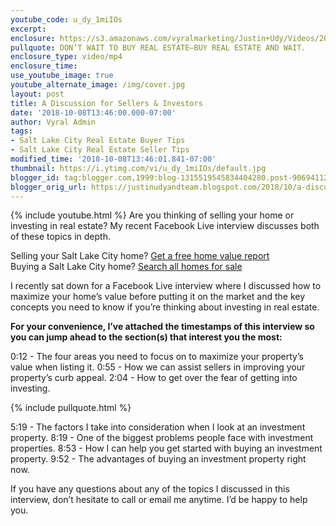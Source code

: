 ```yaml
---
youtube_code: u_dy_1miIOs
excerpt:
enclosure: https://s3.amazonaws.com/vyralmarketing/Justin+Udy/Videos/2018/October/Salt+Lake+City+Real+Estate+Agent-+A+Discussion+for+Sellers+%2526+Investors.mp4
pullquote: DON’T WAIT TO BUY REAL ESTATE—BUY REAL ESTATE AND WAIT.
enclosure_type: video/mp4
enclosure_time:
use_youtube_image: true
youtube_alternate_image: /img/cover.jpg
layout: post
title: A Discussion for Sellers & Investors
date: '2018-10-08T13:46:00.000-07:00'
author: Vyral Admin
tags:
- Salt Lake City Real Estate Buyer Tips
- Salt Lake City Real Estate Seller Tips
modified_time: '2018-10-08T13:46:01.841-07:00'
thumbnail: https://i.ytimg.com/vi/u_dy_1miIOs/default.jpg
blogger_id: tag:blogger.com,1999:blog-1315519545834404280.post-9069411202710120088
blogger_orig_url: https://justinudyandteam.blogspot.com/2018/10/a-discussion-for-sellers-investors.html
---
```

{% include youtube.html %}
Are you thinking of selling your home or investing in real estate? My recent Facebook Live interview discusses both of these topics in depth.

<div class="post-cta">
Selling your Salt Lake City home? <a href="http://www.justinudy.com/sell-your-home/" target="_blank">Get a free home value report</a><br>
Buying a Salt Lake City home? <a href="http://www.saltlakehomesearch.com/" target="_blank">Search all homes for sale</a>
</div>

I recently sat down for a Facebook Live interview where I discussed how to maximize your home’s value before putting it on the market and the key concepts you need to know if you’re thinking about investing in real estate.

**For your convenience, I’ve attached the timestamps of this interview so you can jump ahead to the section(s) that interest you the most:**

0:12 - The four areas you need to focus on to maximize your property’s value when listing it.
0:55 - How we can assist sellers in improving your property’s curb appeal.
2:04 - How to get over the fear of getting into investing.

{% include pullquote.html %}

5:19 - The factors I take into consideration when I look at an investment property.
8:19 - One of the biggest problems people face with investment properties.
8:53 - How I can help you get started with buying an investment property.
9:52 - The advantages of buying an investment property right now.

If you have any questions about any of the topics I discussed in this interview, don’t hesitate to call or email me anytime. I’d be happy to help you.
